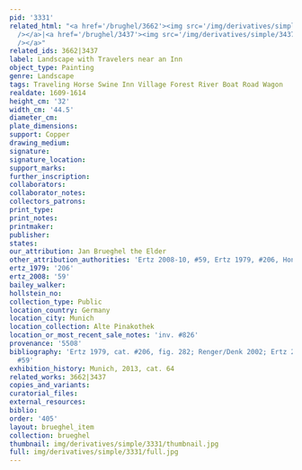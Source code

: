 ```yaml
---
pid: '3331'
related_html: "<a href='/brughel/3662'><img src='/img/derivatives/simple/3662/thumbnail.jpg'
  /></a>|<a href='/brughel/3437'><img src='/img/derivatives/simple/3437/thumbnail.jpg'
  /></a>"
related_ids: 3662|3437
label: Landscape with Travelers near an Inn
object_type: Painting
genre: Landscape
tags: Traveling Horse Swine Inn Village Forest River Boat Road Wagon
realdate: 1609-1614
height_cm: '32'
width_cm: '44.5'
diameter_cm: 
plate_dimensions: 
support: Copper
drawing_medium: 
signature: 
signature_location: 
support_marks: 
further_inscription: 
collaborators: 
collaborator_notes: 
collectors_patrons: 
print_type: 
print_notes: 
printmaker: 
publisher: 
states: 
our_attribution: Jan Brueghel the Elder
other_attribution_authorities: 'Ertz 2008-10, #59, Ertz 1979, #206, Honig database'
ertz_1979: '206'
ertz_2008: '59'
bailey_walker: 
hollstein_no: 
collection_type: Public
location_country: Germany
location_city: Munich
location_collection: Alte Pinakothek
location_or_most_recent_sale_notes: 'inv. #826'
provenance: '5508'
bibliography: 'Ertz 1979, cat. #206, fig. 282; Renger/Denk 2002; Ertz 2008-10, cat.
  #59'
exhibition_history: Munich, 2013, cat. 64
related_works: 3662|3437
copies_and_variants: 
curatorial_files: 
external_resources: 
biblio: 
order: '405'
layout: brueghel_item
collection: brueghel
thumbnail: img/derivatives/simple/3331/thumbnail.jpg
full: img/derivatives/simple/3331/full.jpg
---
```

